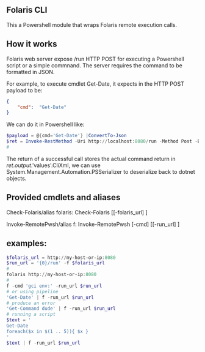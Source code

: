 
## Folaris CLI 

This a Powershell module that wraps Folaris remote execution calls. 

## How it works

Folaris web server expose /run HTTP POST for executing a Powershell script or a simple commnand. The server requires the command to be formatted in JSON.

For example, to execute cmdlet Get-Date, it expects in the HTTP POST payload to be:

```json
{
    "cmd":  "Get-Date"
}
```

We can do it in Powershell like:
```powershell
$payload = @{cmd='Get-Date'} |ConvertTo-Json
$ret = Invoke-RestMethod -Uri http://localhost:8080/run -Method Post -Body $payload
#
```

The return of a successful call stores the actual command return in $ret.output.'$values'.CliXml, we can use System.Management.Automation.PSSerializer to deserialize back to dotnet objects.

## Provided cmdlets and aliases

Check-Folaris/alias folaris: Check-Folaris [[-folaris_url] <String>]

Invoke-RemotePwsh/alias f: Invoke-RemotePwsh [-cmd] <String> [[-run_url] <String>]

## examples:

```powershell
$folaris_url = http://my-host-or-ip:8080
$run_url = '{0}/run' -f $folaris_url
#
folaris http://my-host-or-ip:8080
# 
f -cmd 'gci env:' -run_url $run_url
# or using pipeline
'Get-Date' | f -run_url $run_url
# produce an error
'Get-Command dude' | f -run_url $run_url
# running a script 
$text = '
Get-Date
foreach($x in $(1 .. 5)){ $x }
'
$text | f -run_url $run_url





